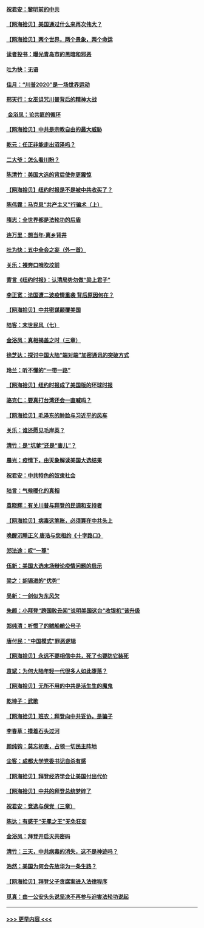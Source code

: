 #### [祝君安：黎明前的中共](../pages/nsc993/n12524071.md?t=11042302) 
#### [【网海拾贝】美国通过什么来再次伟大？](../pages/nsc993/n12523844.md?t=11042302) 
#### [【网海拾贝】两个世界，两个景象，两个命运](../pages/nsc993/n12521419.md?t=11042302) 
#### [读者投书：曝光青岛市的黑暗和邪恶](../pages/nsc993/n12520988.md?t=11042302) 
#### [吐为快：无语](../pages/nsc993/n12518588.md?t=11042302) 
#### [佳月：“川普2020”是一场世界运动](../pages/nsc993/n12518581.md?t=11042302) 
#### [邢天行：女巫诅咒川普背后的精神大战](../pages/nsc993/n12517257.md?t=11042302) 
#### [ 金浴凤：论共匪的循环](../pages/nsc993/n12517133.md?t=11042302) 
#### [【网海拾贝】中共是宗教自由的最大威胁](../pages/nsc993/n12516879.md?t=11042302) 
#### [乾元：任正非能走出沼泽吗？](../pages/nsc993/n12515831.md?t=11042302) 
#### [二大爷：怎么看川粉？](../pages/nsc993/n12515820.md?t=11042302) 
#### [陈清竹：美国大选的背后使你更震惊](../pages/nsc993/n12515589.md?t=11042302) 
#### [【网海拾贝】纽约时报是不是被中共收买了？](../pages/nsc993/n12515122.md?t=11042302) 
#### [陈伟霆：马克思“共产主义”行骗术（上）](../pages/nsc993/n12510217.md?t=11042302) 
#### [隋志：全世界都是法轮功的后盾](../pages/nsc993/n12510636.md?t=11042302) 
#### [连万里：想当年‧离乡背井](../pages/nsc993/n12510623.md?t=11042302) 
#### [吐为快：五中全会之妄（外一首）](../pages/nsc993/n12510470.md?t=11042302) 
#### [关乐：裸奔口哨吹坟前](../pages/nsc993/n12510403.md?t=11042302) 
#### [寄言《纽约时报》：认清局势勿做“梁上君子”](../pages/nsc993/n12510042.md?t=11042302) 
#### [李正宽：法国遭二波疫情重袭 背后原因何在？](../pages/nsc993/n12509971.md?t=11042302) 
#### [【网海拾贝】中共密谋颠覆美国](../pages/nsc993/n12509816.md?t=11042302) 
#### [陆客：末世民风（七）](../pages/nsc993/n12507822.md?t=11042302) 
#### [金浴凤：真相揭盖之时（三章）](../pages/nsc993/n12507804.md?t=11042302) 
#### [徐芝达：探讨中国大陆“端对端”加密通讯的突破方式](../pages/nsc993/n12507682.md?t=11042302) 
#### [玲兰：听不懂的“一带一路”](../pages/nsc993/n12507669.md?t=11042302) 
#### [【网海拾贝】纽约时报成了美国版的环球时报](../pages/nsc993/n12507053.md?t=11042302) 
#### [骆克仁：要真打台湾还会一直喊吗？](../pages/nsc993/n12506843.md?t=11042302) 
#### [【网海拾贝】毛泽东的肿脸与习近平的风车](../pages/nsc993/n12504537.md?t=11042302) 
#### [关乐：谁还愿见毛岸英？](../pages/nsc993/n12503866.md?t=11042302) 
#### [清竹：是“坑爹”还是“害儿”？](../pages/nsc993/n12503034.md?t=11042302) 
#### [晨光：疫情下，由天象解读美国大选结果](../pages/nsc993/n12502536.md?t=11042302) 
#### [祝君安：中共特色的奴隶社会](../pages/nsc993/n12501529.md?t=11042302) 
#### [陆言：气候暖化的真相](../pages/nsc993/n12501183.md?t=11042302) 
#### [袁晓辉：有关川普与拜登的民调和支持者](../pages/nsc993/n12500433.md?t=11042302) 
#### [【网海拾贝】病毒这笔账，必须算在中共头上](../pages/nsc993/n12500320.md?t=11042302) 
#### [唤醒沉睡正义 唐浩与您相约《十字路口》](../pages/nsc993/n12497980.md?t=11042302) 
#### [郑法途：叹“一尊”](../pages/nsc993/n12498837.md?t=11042302) 
#### [伍新：美国大选末场辩论疫情问题的启示](../pages/nsc993/n12498829.md?t=11042302) 
#### [梁之：胡锡进的“优势”](../pages/nsc993/n12498780.md?t=11042302) 
#### [吴新：一剑似为东风欠](../pages/nsc993/n12498772.md?t=11042302) 
#### [朱颜：小拜登“跨国败丑闻”说明美国这台“收银机”该升级](../pages/nsc993/n12498731.md?t=11042302) 
#### [郑纯清：听惯了的贼船艄公号子](../pages/nsc993/n12498721.md?t=11042302) 
#### [唐付民：“中国模式”罪恶逻辑](../pages/nsc993/n12498310.md?t=11042302) 
#### [【网海拾贝】永远不要相信中共，死了也要防它装死](../pages/nsc993/n12498162.md?t=11042302) 
#### [袁斌：为何大陆年轻一代很多人如此堕落？](../pages/nsc993/n12495696.md?t=11042302) 
#### [【网海拾贝】无所不用的中共是活生生的魔鬼](../pages/nsc993/n12495621.md?t=11042302) 
#### [乾坤子：武歌](../pages/nsc993/n12493391.md?t=11042302) 
#### [【网海拾贝】班农：拜登向中共妥协，是骗子](../pages/nsc993/n12492877.md?t=11042302) 
#### [李春草：摸着石头过河](../pages/nsc993/n12491121.md?t=11042302) 
#### [颜纯钩：莫忘初衷，占领一切民主阵地](../pages/nsc993/n12490965.md?t=11042302) 
#### [尘客：成都大学党委书记自杀有感](../pages/nsc993/n12490950.md?t=11042302) 
#### [【网海拾贝】拜登经济学会让美国付出代价](../pages/nsc993/n12489662.md?t=11042302) 
#### [【网海拾贝】中共的拜登总统梦碎了](../pages/nsc993/n12487896.md?t=11042302) 
#### [祝君安：竞选与保党（三章）](../pages/nsc993/n12487258.md?t=11042302) 
#### [陈达：有感于“无冕之王”无免狂妄](../pages/nsc993/n12485133.md?t=11042302) 
#### [金浴凤：拜登开启灭共密码](../pages/nsc993/n12485125.md?t=11042302) 
#### [清竹：三天，中共病毒的消失，这不是神迹吗？](../pages/nsc993/n12485027.md?t=11042302) 
#### [浩然：美国为何会先放华为一条生路？](../pages/nsc993/n12484997.md?t=11042302) 
#### [【网海拾贝】拜登父子贪腐案进入法律程序](../pages/nsc993/n12484957.md?t=11042302) 
#### [觅真：由一公安头头说坚决不再参与迫害法轮功说起](../pages/nsc993/n12484212.md?t=11042302) 

----
#### [ >>> 更早内容 <<< ](../indexes/nsc993-earlier.md)
